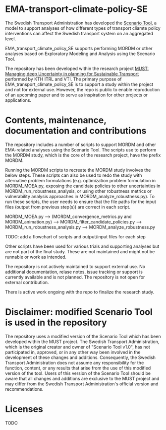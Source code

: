 # EMA-transport-climate-policy-SE
The Swedish Transport Administration has developed the [Scenario Tool](https://bransch.trafikverket.se/tjanster/system-och-verktyg/Prognos--och-analysverktyg/scenarioverktyget-for-styrmedelsanalyser/), a model to support analyses of how different types of transport cliamte policy interventions can affect the Swedish transport system on an aggregated level.

EMA_transport_climate_policy_SE supports performing MORDM or other analyses based on Exploratory Modeling and Analysis using the Scenario Tool. 

The repository has been developed within the research project [MUST: Managing deep Uncertainty in planning for Sustainable Transport](https://www.itrl.kth.se/research/ongoingprojects/must-1.1146492) performed by KTH ITRL and VTI. The primary purpose of EMA_transport_climate_policy_SE is to support a study within the project and not for external use. However, the repo is public  to enable reproduction of an upcoming paper and to serve as inspiration for other projects or applications.

# Contents, maintenance, documentation and contributions
The repository includes a number of scripts to support MORDM and other EMA-related analyses using the Scenario Tool. The scripts use to perform the MORDM study, which is the core of the research project, have the prefix MORDM. 

Running the MORDM scripts to recreate the MORDM study involves the below steps. These scripts can also be used to redo the study with alternative problem formulations (e.g. optimization problem formulation in MORDM_MOEA.py, exposing the candidate policies to other uncertainties in MORDM_run_robustness_analysis, or using other robustness metrics or vulnerability analysis approaches in MORDM_analyze_robustness.py). To run these scripts, the user needs to ensure that the file paths for the input files (output from previous step(s)) are correct in each script. 

MORDM_MOEA.py --> (MORDM_convergence_metrics.py and MORDM_animation.py) --> MORDM_filter_candidate_policies.py --> MORDM_run_robustness_analysis.py --> MORDM_analyze_robustness.py

TODO: add a flowchart of scripts and output/input files for each step

Other scripts have been used for various trials and supporting analyses but are not part of the final study. These are not maintained and might not be runnable or work as intended.

The repository is not actively maintained to support external use. No additional documentation, relase notes, issue tracking or support is currently available and is not planned. The repository is not open for external contribution. 

There is active work ongoing with the repo to finalize the research study.

# Disclaimer: modified Scenario Tool is used in the repository
The repository uses a modified version of the Scenario Tool which has been developed within the MUST project. The Swedish Transport Administration, which is the original creator and owner of "Scenario Tool v1.0", has not participated in, approved, or in any other way been involved in the development of these changes and additions. Consequently, the Swedish Transport Administration does not assume any responsibility for the function, content, or any results that arise from the use of this modified version of the tool. Users of this version of the Scenario Tool should be aware that all changes and additions are exclusive to the MUST project and may differ from the Swedish Transport Administration's official version and recommendations.  

# Licenses
TODO
